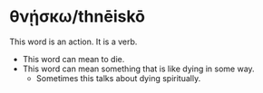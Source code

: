 # θνῄσκω/thnēiskō

This word is an action. It is a verb.

* This word can mean to die.
* This word can mean something that is like dying in some way.
    * Sometimes this talks about dying spiritually.
